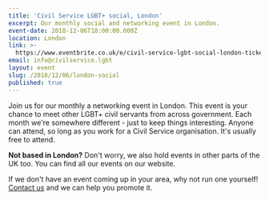 ```yaml
---
title: 'Civil Service LGBT+ social, London'
excerpt: Our monthly social and networking event in London.
event-date: 2018-12-06T18:00:00.000Z
location: London
link: >-
  https://www.eventbrite.co.uk/e/civil-service-lgbt-social-london-tickets-39611894242
email: info@civilservice.lgbt
layout: event
slug: /2018/12/06/london-social
published: true
---
```

Join us for our monthly a networking event in London. This event is your chance to meet other LGBT+ civil servants from across government. Each month we're somewhere different - just to keep things interesting. Anyone can attend, so long as you work for a Civil Service organisation. It's usually free to attend.

**Not based in London?** Don't worry, we also hold events in other parts of the UK too. You can find all our events on our website.

If we don't have an event coming up in your area, why not run one yourself! [Contact us](/about/contact-us/) and we can help you promote it.
